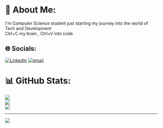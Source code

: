 # 💫 About Me:
I'm Computer Science student just starting my journey into the world of Tech and Development<br>Ctrl+C my brain , Ctrl+V into code


## 🌐 Socials:
[![LinkedIn](https://img.shields.io/badge/LinkedIn-%230077B5.svg?logo=linkedin&logoColor=white)](https://www.linkedin.com/in/janavi-r-8a725a2a1) [![email](https://img.shields.io/badge/Email-D14836?logo=gmail&logoColor=white)](mailto:jaanuvaishu9@gmail.com) 
# 📊 GitHub Stats:
![](https://github-readme-stats.vercel.app/api?username=janavi-1&theme=nord&hide_border=false&include_all_commits=true&count_private=true)<br/>
![](https://nirzak-streak-stats.vercel.app/?user=janavi-1&theme=nord&hide_border=false)<br/>
![](https://github-readme-stats.vercel.app/api/top-langs/?username=janavi-1&theme=nord&hide_border=false&include_all_commits=true&count_private=true&layout=compact)

---
[![](https://visitcount.itsvg.in/api?id=janavi-1&icon=0&color=0)](https://visitcount.itsvg.in)
